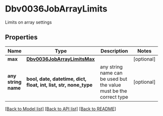 # Dbv0036JobArrayLimits

Limits on array settings

## Properties
Name | Type | Description | Notes
------------ | ------------- | ------------- | -------------
**max** | [**Dbv0036JobArrayLimitsMax**](Dbv0036JobArrayLimitsMax.md) |  | [optional] 
**any string name** | **bool, date, datetime, dict, float, int, list, str, none_type** | any string name can be used but the value must be the correct type | [optional]

[[Back to Model list]](../README.md#documentation-for-models) [[Back to API list]](../README.md#documentation-for-api-endpoints) [[Back to README]](../README.md)


